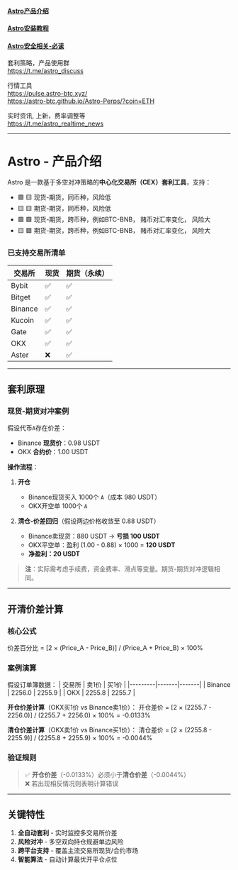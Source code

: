#### [Astro产品介绍](./README.md) 
#### [Astro安装教程](./INSTALL.md) 
#### [Astro安全相关-必读](./SECURITY.md) 

套利策略，产品使用群 \
https://t.me/astro_discuss

行情工具 \
https://pulse.astro-btc.xyz/ \
https://astro-btc.github.io/Astro-Perps/?coin=ETH

实时资讯, 上新，费率调整等 \
https://t.me/astro_realtime_news

--------------------------------

# Astro - 产品介绍

Astro 是一款基于多空对冲策略的**中心化交易所（CEX）套利工具**，支持：
-  🟩 🟨 现货-期货，同币种，风险低
-  🟨 🟨 期货-期货，同币种，风险低
-  🟩 🟪 现货-期货，跨币种，例如BTC-BNB， 赌币对汇率变化， 风险大
-  🟨 🟪 期货-期货，跨币种，例如BTC-BNB， 赌币对汇率变化， 风险大

### 已支持交易所清单
| 交易所   | 现货 | 期货（永续） |
|----------|------|--------------|
| Bybit    | ✅   | ✅           |
| Bitget   | ✅   | ✅           |
| Binance  | ✅   | ✅           |
| Kucoin   | ✅   | ✅           |
| Gate     | ✅   | ✅           |
| OKX      | ✅   | ✅           |
| Aster    | ❌   | ✅           |

---

## 套利原理
### 现货-期货对冲案例
假设代币`A`存在价差：
- Binance **现货价**：0.98 USDT
- OKX **合约价**：1.00 USDT

**操作流程**：
1. **开仓**  
   - Binance现货买入 1000个 `A`（成本 980 USDT）
   - OKX开空单 1000个 `A`
   
2. **清仓-价差回归**（假设两边价格收敛至 0.88 USDT）  
   - Binance卖现货：880 USDT → **亏损 100 USDT**  
   - OKX平空单：盈利 (1.00 - 0.88) × 1000 = **120 USDT**  
   - **净盈利：20 USDT**

> **注**：实际需考虑手续费，资金费率、滑点等变量。期货-期货对冲逻辑相同。

---

## 开清价差计算
### 核心公式
价差百分比 = [2 × (Price_A - Price_B)] / (Price_A + Price_B) × 100%

### 案例演算
假设订单簿数据：
| 交易所  | 卖1价 | 买1价 |
|---------|-------|-------|
| Binance | 2256.0 | 2255.9 |
| OKX     | 2255.8 | 2255.7 |

**开仓价差计算**（OKX买1价 vs Binance卖1价）：
开仓差价 = [2 × (2255.7 - 2256.0)] / (2255.7 + 2256.0) × 100% = -0.0133%

**清仓价差计算**（OKX卖1价 vs Binance买1价）：
清仓差价 = [2 × (2255.8 - 2255.9)] / (2255.8 + 2255.9) × 100% = -0.0044%

### 验证规则
> ✅ **开仓价差**（-0.0133%）必须小于**清仓价差**（-0.0044%）  
> ❌ 若出现相反情况则表明计算错误

---

## 关键特性
1. **全自动套利** - 实时监控多交易所价差
2. **风险对冲** - 多空双向持仓规避单边风险
3. **跨平台支持** - 覆盖主流交易所现货/合约市场
4. **智能算法** - 自动计算最优开平仓点位
